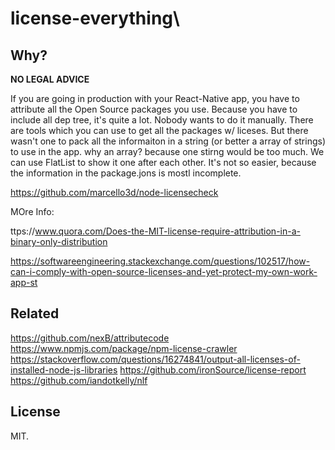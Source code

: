 # license-everything\

## Why?

**NO LEGAL ADVICE**

If you are going in production with your React-Native app, you have to attribute all the Open Source packages you use. Because you have to include all dep tree, it's quite a lot. Nobody wants to do it manually. There are tools which you can use to get all the packages w/ liceses. But there wasn't one to pack all the informaiton in a string (or better a array of strings) to use in the app. why an array? because one stirng would be too much. We can use FlatList to show it one after each other. It's not so easier, because the information in the package.jons is mostl incomplete.

https://github.com/marcello3d/node-licensecheck

MOre Info:

ttps://www.quora.com/Does-the-MIT-license-require-attribution-in-a-binary-only-distribution

https://softwareengineering.stackexchange.com/questions/102517/how-can-i-comply-with-open-source-licenses-and-yet-protect-my-own-work-app-st

## Related

https://github.com/nexB/attributecode
https://www.npmjs.com/package/npm-license-crawler
https://stackoverflow.com/questions/16274841/output-all-licenses-of-installed-node-js-libraries
https://github.com/ironSource/license-report
https://github.com/iandotkelly/nlf

## License

MIT.

